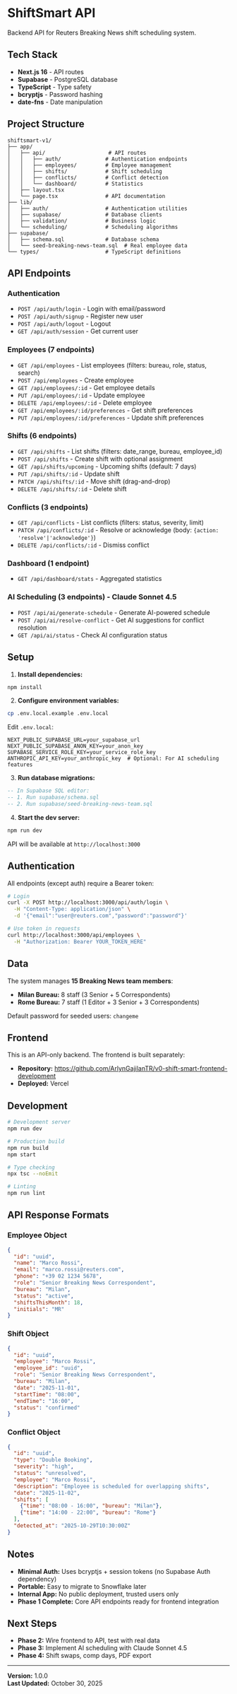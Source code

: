 # ShiftSmart API

Backend API for Reuters Breaking News shift scheduling system.

## Tech Stack

- **Next.js 16** - API routes
- **Supabase** - PostgreSQL database
- **TypeScript** - Type safety
- **bcryptjs** - Password hashing
- **date-fns** - Date manipulation

## Project Structure

```
shiftsmart-v1/
├── app/
│   ├── api/                    # API routes
│   │   ├── auth/              # Authentication endpoints
│   │   ├── employees/         # Employee management
│   │   ├── shifts/            # Shift scheduling
│   │   ├── conflicts/         # Conflict detection
│   │   └── dashboard/         # Statistics
│   ├── layout.tsx
│   └── page.tsx               # API documentation
├── lib/
│   ├── auth/                  # Authentication utilities
│   ├── supabase/              # Database clients
│   ├── validation/            # Business logic
│   └── scheduling/            # Scheduling algorithms
├── supabase/
│   ├── schema.sql             # Database schema
│   └── seed-breaking-news-team.sql  # Real employee data
└── types/                     # TypeScript definitions
```

## API Endpoints

### Authentication
- `POST /api/auth/login` - Login with email/password
- `POST /api/auth/signup` - Register new user
- `POST /api/auth/logout` - Logout
- `GET /api/auth/session` - Get current user

### Employees (7 endpoints)
- `GET /api/employees` - List employees (filters: bureau, role, status, search)
- `POST /api/employees` - Create employee
- `GET /api/employees/:id` - Get employee details
- `PUT /api/employees/:id` - Update employee
- `DELETE /api/employees/:id` - Delete employee
- `GET /api/employees/:id/preferences` - Get shift preferences
- `PUT /api/employees/:id/preferences` - Update shift preferences

### Shifts (6 endpoints)
- `GET /api/shifts` - List shifts (filters: date_range, bureau, employee_id)
- `POST /api/shifts` - Create shift with optional assignment
- `GET /api/shifts/upcoming` - Upcoming shifts (default: 7 days)
- `PUT /api/shifts/:id` - Update shift
- `PATCH /api/shifts/:id` - Move shift (drag-and-drop)
- `DELETE /api/shifts/:id` - Delete shift

### Conflicts (3 endpoints)
- `GET /api/conflicts` - List conflicts (filters: status, severity, limit)
- `PATCH /api/conflicts/:id` - Resolve or acknowledge (body: `{action: 'resolve'|'acknowledge'}`)
- `DELETE /api/conflicts/:id` - Dismiss conflict

### Dashboard (1 endpoint)
- `GET /api/dashboard/stats` - Aggregated statistics

### AI Scheduling (3 endpoints) - Claude Sonnet 4.5
- `POST /api/ai/generate-schedule` - Generate AI-powered schedule
- `POST /api/ai/resolve-conflict` - Get AI suggestions for conflict resolution
- `GET /api/ai/status` - Check AI configuration status

## Setup

1. **Install dependencies:**
```bash
npm install
```

2. **Configure environment variables:**
```bash
cp .env.local.example .env.local
```

Edit `.env.local`:
```env
NEXT_PUBLIC_SUPABASE_URL=your_supabase_url
NEXT_PUBLIC_SUPABASE_ANON_KEY=your_anon_key
SUPABASE_SERVICE_ROLE_KEY=your_service_role_key
ANTHROPIC_API_KEY=your_anthropic_key  # Optional: For AI scheduling features
```

3. **Run database migrations:**
```sql
-- In Supabase SQL editor:
-- 1. Run supabase/schema.sql
-- 2. Run supabase/seed-breaking-news-team.sql
```

4. **Start the dev server:**
```bash
npm run dev
```

API will be available at `http://localhost:3000`

## Authentication

All endpoints (except auth) require a Bearer token:

```bash
# Login
curl -X POST http://localhost:3000/api/auth/login \
  -H "Content-Type: application/json" \
  -d '{"email":"user@reuters.com","password":"password"}'

# Use token in requests
curl http://localhost:3000/api/employees \
  -H "Authorization: Bearer YOUR_TOKEN_HERE"
```

## Data

The system manages **15 Breaking News team members**:
- **Milan Bureau:** 8 staff (3 Senior + 5 Correspondents)
- **Rome Bureau:** 7 staff (1 Editor + 3 Senior + 3 Correspondents)

Default password for seeded users: `changeme`

## Frontend

This is an API-only backend. The frontend is built separately:
- **Repository:** https://github.com/ArlynGajilanTR/v0-shift-smart-frontend-development
- **Deployed:** Vercel

## Development

```bash
# Development server
npm run dev

# Production build
npm run build
npm start

# Type checking
npx tsc --noEmit

# Linting
npm run lint
```

## API Response Formats

### Employee Object
```json
{
  "id": "uuid",
  "name": "Marco Rossi",
  "email": "marco.rossi@reuters.com",
  "phone": "+39 02 1234 5678",
  "role": "Senior Breaking News Correspondent",
  "bureau": "Milan",
  "status": "active",
  "shiftsThisMonth": 18,
  "initials": "MR"
}
```

### Shift Object
```json
{
  "id": "uuid",
  "employee": "Marco Rossi",
  "employee_id": "uuid",
  "role": "Senior Breaking News Correspondent",
  "bureau": "Milan",
  "date": "2025-11-01",
  "startTime": "08:00",
  "endTime": "16:00",
  "status": "confirmed"
}
```

### Conflict Object
```json
{
  "id": "uuid",
  "type": "Double Booking",
  "severity": "high",
  "status": "unresolved",
  "employee": "Marco Rossi",
  "description": "Employee is scheduled for overlapping shifts",
  "date": "2025-11-02",
  "shifts": [
    {"time": "08:00 - 16:00", "bureau": "Milan"},
    {"time": "14:00 - 22:00", "bureau": "Rome"}
  ],
  "detected_at": "2025-10-29T10:30:00Z"
}
```

## Notes

- **Minimal Auth:** Uses bcryptjs + session tokens (no Supabase Auth dependency)
- **Portable:** Easy to migrate to Snowflake later
- **Internal App:** No public deployment, trusted users only
- **Phase 1 Complete:** Core API endpoints ready for frontend integration

## Next Steps

- **Phase 2:** Wire frontend to API, test with real data
- **Phase 3:** Implement AI scheduling with Claude Sonnet 4.5
- **Phase 4:** Shift swaps, comp days, PDF export

---

**Version:** 1.0.0  
**Last Updated:** October 30, 2025
